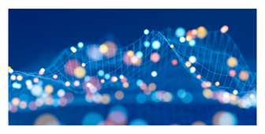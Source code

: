 ![image](https://github.com/Sooihk/Coursera-Data-Science-Specialization/blob/main/Statistical%20Inference/6-data-science-skills.jpeg)
